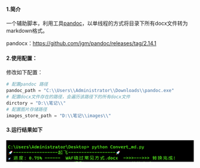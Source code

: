 #### 1.简介

一个辅助脚本，利用工具[pandoc](https://github.com/jgm/pandoc/releases/tag/2.14.1)，以单线程的方式将目录下所有docx文件转为markdown格式。

pandocx：https://github.com/jgm/pandoc/releases/tag/2.14.1

#### 2.使用配置：

修改如下配置：

```python
# 配置pandoc 路径
pandoc_path = "C:\\Users\\Administrator\\Downloads\\pandoc.exe"
# 配置docx文件存在的路径，会遍历该路径下的所有docx文件
dirctory = "D:\\笔记\\"
# 配置图片存储路径
images_store_path = "D:\\笔记\\images\\"
```

#### 3.运行结果如下

![](./1.png)

